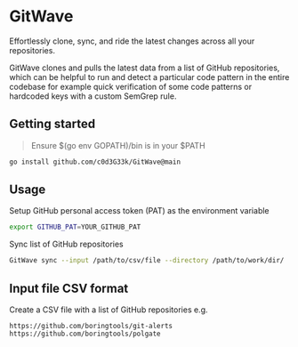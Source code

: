 # GitWave

Effortlessly clone, sync, and ride the latest changes across all your repositories.

GitWave clones and pulls the latest data from a list of GitHub repositories, which can be helpful to run and detect a particular code pattern in the entire codebase for example quick verification of some code patterns or hardcoded keys with a custom SemGrep rule.

## Getting started

> Ensure $(go env GOPATH)/bin is in your $PATH

```bash
go install github.com/c0d3G33k/GitWave@main
```

## Usage

Setup GitHub personal access token (PAT) as the environment variable

```bash
export GITHUB_PAT=YOUR_GITHUB_PAT
```

Sync list of GitHub repositories

```bash
GitWave sync --input /path/to/csv/file --directory /path/to/work/dir/
```

## Input file CSV format

Create a CSV file with a list of GitHub repositories e.g.

```csv
https://github.com/boringtools/git-alerts
https://github.com/boringtools/polgate
```
